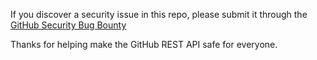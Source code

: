 If you discover a security issue in this repo, please submit it through the [GitHub Security Bug Bounty](https://hackerone.com/github)

Thanks for helping make the GitHub REST API safe for everyone.
